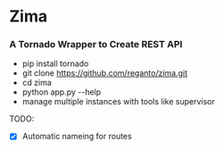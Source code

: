 # Zima 

### A Tornado Wrapper to Create REST API

- pip install tornado
- git clone https://github.com/reganto/zima.git 
- cd zima
- python app.py --help
- manage multiple instances with tools like supervisor


TODO:
- [x] Automatic nameing for routes

